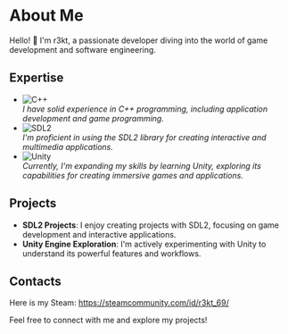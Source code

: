 # About Me

Hello! 👋 I'm r3kt, a passionate developer diving into the world of game development and software engineering.

## Expertise

- ![C++](https://img.shields.io/badge/C/C++-Expert-purple) <br>
*I have solid experience in C++ programming, including application development and game programming.*
- ![SDL2](https://img.shields.io/badge/SDL2-Advanced-blue) <br>
*I'm proficient in using the SDL2 library for creating interactive and multimedia applications.*
- ![Unity](https://img.shields.io/badge/Unity-Learning-orange) <br>
*Currently, I'm expanding my skills by learning Unity, exploring its capabilities for creating immersive games and applications.*

## Projects

- **SDL2 Projects**: I enjoy creating projects with SDL2, focusing on game development and interactive applications.
- **Unity Engine Exploration**: I'm actively experimenting with Unity to understand its powerful features and workflows.

## Contacts

Here is my Steam: https://steamcommunity.com/id/r3kt_69/

Feel free to connect with me and explore my projects!
